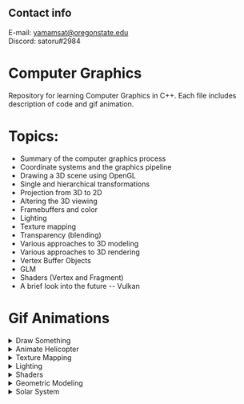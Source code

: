 
## Contact info

E-mail: yamamsat@oregonstate.edu</br>
Discord: satoru#2984

# Computer Graphics
Repository for learning Computer Graphics in C++. Each file includes description of code and gif animation.

# Topics:
* Summary of the computer graphics process
* Coordinate systems and the graphics pipeline
* Drawing a 3D scene using OpenGL
* Single and hierarchical transformations
* Projection from 3D to 2D
* Altering the 3D viewing
* Framebuffers and color
* Lighting
* Texture mapping
* Transparency (blending)
* Various approaches to 3D modeling
* Various approaches to 3D rendering
* Vertex Buffer Objects
* GLM
* Shaders (Vertex and Fragment)
* A brief look into the future -- Vulkan

# Gif Animations


<details>
  <summary>Draw Something</summary>
  <img src="./Gifs/project(1).gif">
</details>
<details>
  <summary>Animate Helicopter</summary>
  <img src="./Gifs/project(2).gif">
</details>
<details>
  <summary>Texture Mapping</summary>
  <img src="./Gifs/project(3).gif">
</details>
<details>
  <summary>Lighting</summary>
  <img src="./Gifs/project(4).gif">
</details>
<details>
  <summary>Shaders</summary>
  <img src="./Gifs/project(5).gif">
</details>
<details>
  <summary>Geometric Modeling</summary>
  <img src="./Gifs/project(6).gif">
</details>
<details>
  <summary>Solar System</summary>
  <img src="./Gifs/project(7).gif">
</details>
